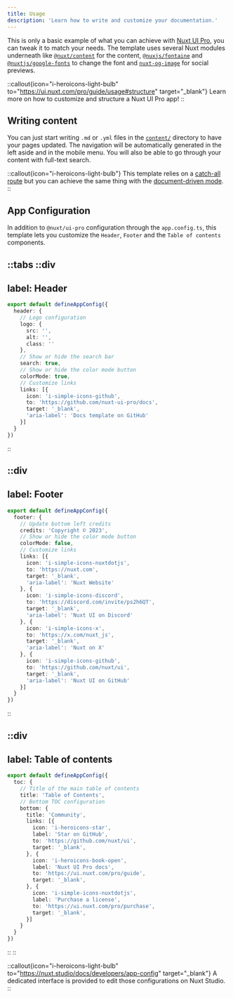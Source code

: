 ```yaml
---
title: Usage
description: 'Learn how to write and customize your documentation.'
---
```


This is only a basic example of what you can achieve with [Nuxt UI Pro](https://ui.nuxt.com/pro/guide), you can tweak it to match your needs. The template uses several Nuxt modules underneath like [`@nuxt/content`](https://content.nuxt.com) for the content, [`@nuxjs/fontaine`](https://github.com/nuxt-modules/fontaine) and [`@nuxtjs/google-fonts`](https://github.com/nuxt-modules/google-fonts) to change the font and [`nuxt-og-image`](https://nuxtseo.com/og-image/getting-started/installation) for social previews.

::callout{icon="i-heroicons-light-bulb" to="https://ui.nuxt.com/pro/guide/usage#structure" target="_blank"}
Learn more on how to customize and structure a Nuxt UI Pro app!
::

## Writing content

You can just start writing `.md` or `.yml` files in the [`content/`](https://content.nuxt.com/usage/content-directory) directory to have your pages updated.
The navigation will be automatically generated in the left aside and in the mobile menu. You will also be able to go through your content with full-text search.

::callout{icon="i-heroicons-light-bulb"}
This template relies on a [catch-all route](https://nuxt.com/docs/guide/directory-structure/pages#catch-all-route) but you can achieve the same thing with the [document-driven mode](https://content.nuxt.com/document-driven/introduction).
::

## App Configuration

In addition to `@nuxt/ui-pro` configuration through the `app.config.ts`, this template lets you customize the `Header`, `Footer` and the `Table of contents` components.

::tabs
  ::div
  ---
  label: Header
  ---

  ```ts
  export default defineAppConfig({
    header: {
      // Logo configuration
      logo: {
        src: '',
        alt: '',
        class: ''
      },
      // Show or hide the search bar 
      search: true,
      // Show or hide the color mode button 
      colorMode: true,
      // Customize links
      links: [{
        icon: 'i-simple-icons-github',
        to: 'https://github.com/nuxt-ui-pro/docs',
        target: '_blank',
        'aria-label': 'Docs template on GitHub'
      }]
    }
  })
  ```
  ::

  ::div
  ---
  label: Footer
  ---

  ```ts
  export default defineAppConfig({
    footer: {
      // Update bottom left credits
      credits: 'Copyright © 2023',
      // Show or hide the color mode button
      colorMode: false,
      // Customize links
      links: [{
        icon: 'i-simple-icons-nuxtdotjs',
        to: 'https://nuxt.com',
        target: '_blank',
        'aria-label': 'Nuxt Website'
      }, {
        icon: 'i-simple-icons-discord',
        to: 'https://discord.com/invite/ps2h6QT',
        target: '_blank',
        'aria-label': 'Nuxt UI on Discord'
      }, {
        icon: 'i-simple-icons-x',
        to: 'https://x.com/nuxt_js',
        target: '_blank',
        'aria-label': 'Nuxt on X'
      }, {
        icon: 'i-simple-icons-github',
        to: 'https://github.com/nuxt/ui',
        target: '_blank',
        'aria-label': 'Nuxt UI on GitHub'
      }]
    }
  })
  ```
  ::

  ::div
  ---
  label: Table of contents
  ---

  ```ts
  export default defineAppConfig({
    toc: {
      // Title of the main table of contents
      title: 'Table of Contents',
      // Bottom TOC configuration
      bottom: {
        title: 'Community',
        links: [{
          icon: 'i-heroicons-star',
          label: 'Star on GitHub',
          to: 'https://github.com/nuxt/ui',
          target: '_blank',
        }, {
          icon: 'i-heroicons-book-open',
          label: 'Nuxt UI Pro docs',
          to: 'https://ui.nuxt.com/pro/guide',
          target: '_blank',
        }, {
          icon: 'i-simple-icons-nuxtdotjs',
          label: 'Purchase a license',
          to: 'https://ui.nuxt.com/pro/purchase',
          target: '_blank',
        }]
      }
    }
  })
  ```
  ::
::

::callout{icon="i-heroicons-light-bulb" to="https://nuxt.studio/docs/developers/app-config" target="_blank"}
A dedicated interface is provided to edit those configurations on Nuxt Studio.
::